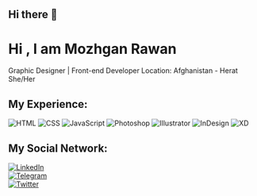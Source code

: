 ## Hi there 👋

# Hi , I am Mozhgan Rawan 

Graphic Designer | Front-end Developer
Location: Afghanistan - Herat  
She/Her

## My Experience:

![HTML](https://img.shields.io/badge/HTML-E34F26?style=flat&logo=html5&logoColor=white)
![CSS](https://img.shields.io/badge/CSS-1572B6?style=flat&logo=css3&logoColor=white)
![JavaScript](https://img.shields.io/badge/JavaScript-F7DF1E?style=flat&logo=javascript&logoColor=black)
![Photoshop](https://img.shields.io/badge/Photoshop-31A8FF?style=flat&logo=Adobe%20Photoshop&logoColor=white)
![Illustrator](https://img.shields.io/badge/Illustrator-FF9A00?style=flat&logo=Adobe%20Illustrator&logoColor=white)
![InDesign](https://img.shields.io/badge/InDesign-FF3366?style=flat&logo=Adobe%20InDesign&logoColor=white)
![XD](https://img.shields.io/badge/XD-FF61F6?style=flat&logo=Adobe%20XD&logoColor=white)

## My Social Network:

[![LinkedIn](https://img.shields.io/badge/LinkedIn-blue?style=for-the-badge&logo=linkedin)](https://www.linkedin.com/in/mozhgan-rawan-b8b23b361?utm_source=share&utm_campaign=share_via&utm_content=profile&utm_medium=android_app)  
[![Telegram](https://img.shields.io/badge/Telegram-2CA5E0?style=for-the-badge&logo=telegram&logoColor=white)](https://t.me/Mozhgan_Rawan)  
[![Twitter](https://img.shields.io/badge/Twitter-1DA1F2?style=for-the-badge&logo=twitter&logoColor=white)](https://twitter.com/MozhganRawan)

